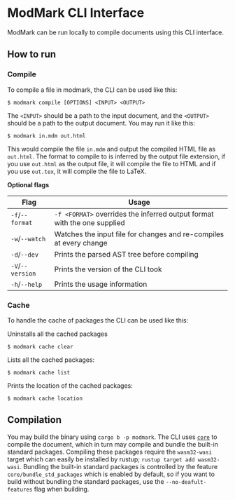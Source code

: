 # ModMark CLI Interface

ModMark can be run locally to compile documents using this CLI interface.

## How to run

### Compile

To compile a file in modmark, the CLI can be used like this:

```
$ modmark compile [OPTIONS] <INPUT> <OUTPUT>
```

The `<INPUT>` should be a path to the input document, and the `<OUTPUT>` should be a path to the output document. You may run it like this:

```
$ modmark in.mdm out.html
```

This would compile the file `in.mdm` and output the compiled HTML file as `out.html`. The format to compile to is inferred by the output file extension, if you use `out.html` as the output file, it will compile the file to HTML and if you use `out.tex`, it will compile the file to LaTeX.

**Optional flags**

| Flag             | Usage                                                                    |
| ---------------- | ------------------------------------------------------------------------ |
| `-f`/`--format`  | `-f <FORMAT>` overrides the inferred output format with the one supplied |
| `-w`/`--watch`   | Watches the input file for changes and re-compiles at every change       |
| `-d`/`--dev`     | Prints the parsed AST tree before compiling                              |
| `-V`/`--version` | Prints the version of the CLI took                                       |
| `-h`/`--help`    | Prints the usage information                                             |

### Cache

To handle the cache of packages the CLI can be used like this:

Uninstalls all the cached packages

```
$ modmark cache clear
```

Lists all the cached packages:

```
$ modmark cache list
```

Prints the location of the cached packages:

```
$ modmark cache location
```

## Compilation

You may build the binary using `cargo b -p modmark`.
The CLI uses [`core`](../core) to compile the document, which in turn may compile and bundle the built-in standard packages. Compiling these packages require the `wasm32-wasi` target which can easily be installed by rustup; `rustup target add wasm32-wasi`.
Bundling the built-in standard packages is controlled by the feature `core/bundle_std_packages` which is enabled by default, so if you want to build without bundling the standard packages, use the `--no-deafult-features` flag when building.

